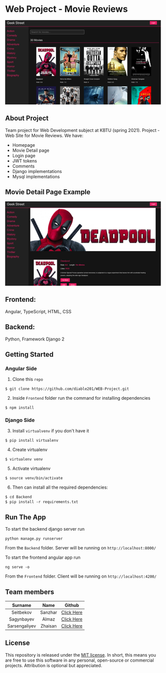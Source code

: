 # Web Project - Movie Reviews
![Screen](assets/Homepage.png)

## About Project
Team project for Web Development subject at KBTU (spring 2021).
Project - Web Site for Movie Reviews. We have:
* Homepage
* Movie Detail page
* Login page
* JWT tokens
* Comments
* Django implementations
* Mysql implementations
## Movie Detail Page Example  
![Screen](assets/Movie%20Details.png)

## Frontend:

Angular, TypeScript, HTML, CSS  

## Backend: 
Python, Framework Django 2
## Getting Started
### Angular Side
1. Clone this `repo`
``` Shell
$ git clone https://github.com/diable201/WEB-Project.git
```
2. Inside `Frontend` folder run the command for installing dependencies 
``` Shell
$ npm install
```
### Django Side
3. Install `virtualvenv` if you don't have it
``` Shell
$ pip install virtualenv
```
4. Create virtualenv
``` Shell
$ virtualenv venv
```
5. Activate virtualenv
``` Shell
$ source venv/bin/activate
```
6. Then can install all the required dependencies:
``` Shell
$ cd Backend
$ pip install -r requirements.txt
```
## Run The App
To start the backend django server run
``` Shell
python manage.py runserver
```  
From the `Backend` folder. Server will be running on `http://localhost:8000/`

To start the frontend angular app run
``` Shell
ng serve -o
```
From the `Frontend` folder. Client will be running on `http://localhost:4200/`
## Team members
| Surname       | Name          | Github                                        |
| :-----------: |:-------------:| :-------------:                               |
| Seitbekov     | Sanzhar       | [Click Here](https://github.com/diable201)    |
| Sagynbayev    | Almaz         |   [Click Here](https://github.com/sagynbayev) |
| Sarsengaliyev | Zhaisan       |    [Click Here](https://github.com/Zhaisan)   |
## License
This repository is released under the [MIT license](LICENSE.md). In short, this means you are free to use this software in any personal, open-source or commercial projects. Attribution is optional but appreciated.
